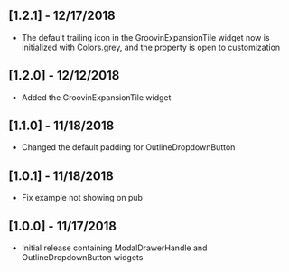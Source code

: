 ## [1.2.1] - 12/17/2018
* The default trailing icon in the GroovinExpansionTile widget now is initialized with Colors.grey,
and the property is open to customization

## [1.2.0] - 12/12/2018
* Added the GroovinExpansionTile widget

## [1.1.0] - 11/18/2018

* Changed the default padding for OutlineDropdownButton

## [1.0.1] - 11/18/2018

* Fix example not showing on pub

## [1.0.0] - 11/17/2018

* Initial release containing ModalDrawerHandle and OutlineDropdownButton widgets